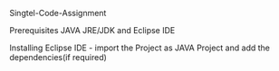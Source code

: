 Singtel-Code-Assignment

Prerequisites
JAVA JRE/JDK and Eclipse IDE 

Installing
Eclipse IDE - import the Project as JAVA Project and add the dependencies(if required) 
